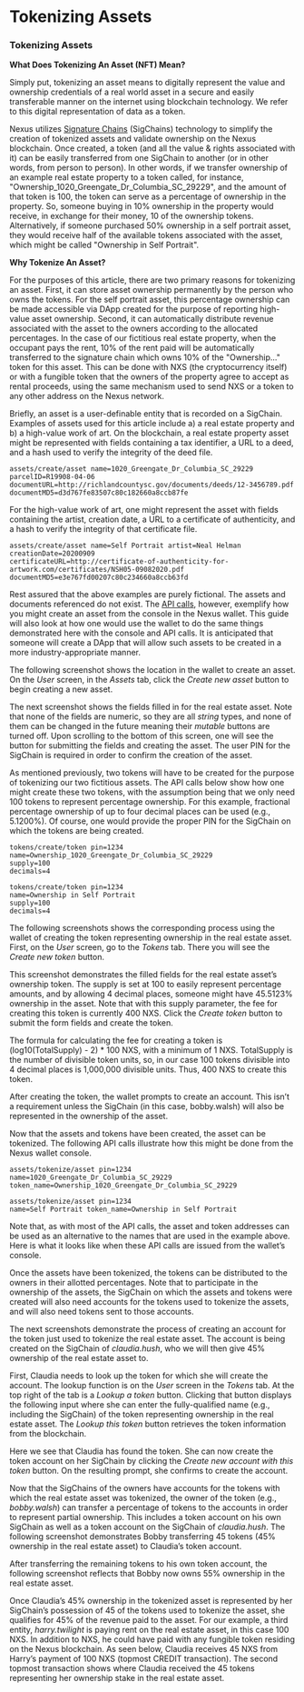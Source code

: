 # Tokenizing Assets

### Tokenizing Assets

**What Does Tokenizing An Asset (NFT) Mean?**

Simply put, tokenizing an asset means to digitally represent the value and ownership credentials of a real world asset in a secure and easily transferable manner on the internet using blockchain technology. We refer to this digital representation of data as a token.

Nexus utilizes [Signature Chains](broken-reference) (SigChains) technology to simplify the creation of tokenized assets and validate ownership on the Nexus blockchain. Once created, a token (and all the value & rights associated with it) can be easily transferred from one SigChain to another (or in other words, from person to person). In other words, if we transfer ownership of an example real estate property to a token called, for instance, "Ownership\_1020\_Greengate\_Dr\_Columbia\_SC\_29229", and the amount of that token is 100, the token can serve as a percentage of ownership in the property. So, someone buying in 10% ownership in the property would receive, in exchange for their money, 10 of the ownership tokens. Alternatively, if someone purchased 50% ownership in a self portrait asset, they would receive half of the available tokens associated with the asset, which might be called "Ownership in Self Portrait".

**Why Tokenize An Asset?**

For the purposes of this article, there are two primary reasons for tokenizing an asset. First, it can store asset ownership permanently by the person who owns the tokens. For the self portrait asset, this percentage ownership can be made accessible via DApp created for the purpose of reporting high-value asset ownership. Second, it can automatically distribute revenue associated with the asset to the owners according to the allocated percentages. In the case of our fictitious real estate property, when the occupant pays the rent, 10% of the rent paid will be automatically transferred to the signature chain which owns 10% of the "Ownership..." token for this asset. This can be done with NXS (the cryptocurrency itself) or with a fungible token that the owners of the property agree to accept as rental proceeds, using the same mechanism used to send NXS or a token to any other address on the Nexus network.

Briefly, an asset is a user-definable entity that is recorded on a SigChain. Examples of assets used for this article include a) a real estate property and b) a high-value work of art. On the blockchain, a real estate property asset might be represented with fields containing a tax identifier, a URL to a deed, and a hash used to verify the integrity of the deed file.

`assets/create/asset name=1020_Greengate_Dr_Columbia_SC_29229`\
`parcelID=R19908-04-06`\
`documentURL=http://richlandcountysc.gov/documents/deeds/12-3456789.pdf`\
`documentMD5=d3d767fe83507c80c182660a8ccb87fe`

For the high-value work of art, one might represent the asset with fields containing the artist, creation date, a URL to a certificate of authenticity, and a hash to verify the integrity of that certificate file.

`assets/create/asset name=Self Portrait artist=Neal Helman`\
`creationDate=20200909`\
`certificateURL=http://certificate-of-authenticity-for-artwork.com/certificates/NSH05-09082020.pdf`\
`documentMD5=e3e767fd00207c80c234660a8ccb63fd`

Rest assured that the above examples are purely fictional. The assets and documents referenced do not exist. The [API calls](https://github.com/Nexusoft/LLL-TAO/tree/master/docs/API), however, exemplify how you might create an asset from the console in the Nexus wallet. This guide will also look at how one would use the wallet to do the same things demonstrated here with the console and API calls. It is anticipated that someone will create a DApp that will allow such assets to be created in a more industry-appropriate manner.

The following screenshot shows the location in the wallet to create an asset. On the _User_ screen, in the _Assets_ tab, click the _Create new asset_ button to begin creating a new asset.

The next screenshot shows the fields filled in for the real estate asset. Note that none of the fields are numeric, so they are all _string_ types, and none of them can be changed in the future meaning their _mutable_ buttons are turned off. Upon scrolling to the bottom of this screen, one will see the button for submitting the fields and creating the asset. The user PIN for the SigChain is required in order to confirm the creation of the asset.

As mentioned previously, two tokens will have to be created for the purpose of tokenizing our two fictitious assets. The API calls below show how one might create these two tokens, with the assumption being that we only need 100 tokens to represent percentage ownership. For this example, fractional percentage ownership of up to four decimal places can be used (e.g., 5.1200%). Of course, one would provide the proper PIN for the SigChain on which the tokens are being created.

`tokens/create/token pin=1234`\
`name=Ownership_1020_Greengate_Dr_Columbia_SC_29229`\
`supply=100`\
`decimals=4`

`tokens/create/token pin=1234`\
`name=Ownership in Self Portrait`\
`supply=100`\
`decimals=4`

The following screenshots shows the corresponding process using the wallet of creating the token representing ownership in the real estate asset. First, on the _User_ screen, go to the _Tokens_ tab. There you will see the _Create new token_ button.

This screenshot demonstrates the filled fields for the real estate asset’s ownership token. The supply is set at 100 to easily represent percentage amounts, and by allowing 4 decimal places, someone might have 45.5123% ownership in the asset. Note that with this supply parameter, the fee for creating this token is currently 400 NXS. Click the _Create token_ button to submit the form fields and create the token.

The formula for calculating the fee for creating a token is (log10(TotalSupply) - 2) \* 100 NXS, with a minimum of 1 NXS. TotalSupply is the number of divisible token units, so, in our case 100 tokens divisible into 4 decimal places is 1,000,000 divisible units. Thus, 400 NXS to create this token.

After creating the token, the wallet prompts to create an account. This isn’t a requirement unless the SigChain (in this case, bobby.walsh) will also be represented in the ownership of the asset.

Now that the assets and tokens have been created, the asset can be tokenized. The following API calls illustrate how this might be done from the Nexus wallet console.

`assets/tokenize/asset pin=1234`\
`name=1020_Greengate_Dr_Columbia_SC_29229`\
`token_name=Ownership_1020_Greengate_Dr_Columbia_SC_29229`

`assets/tokenize/asset pin=1234`\
`name=Self Portrait token_name=Ownership in Self Portrait`

Note that, as with most of the API calls, the asset and token addresses can be used as an alternative to the names that are used in the example above. Here is what it looks like when these API calls are issued from the wallet’s console.

Once the assets have been tokenized, the tokens can be distributed to the owners in their allotted percentages. Note that to participate in the ownership of the assets, the SigChain on which the assets and tokens were created will also need accounts for the tokens used to tokenize the assets, and will also need tokens sent to those accounts.

The next screenshots demonstrate the process of creating an account for the token just used to tokenize the real estate asset. The account is being created on the SigChain of _claudia.hush_, who we will then give 45% ownership of the real estate asset to.

First, Claudia needs to look up the token for which she will create the account. The lookup function is on the _User_ screen in the _Tokens_ tab. At the top right of the tab is a _Lookup a token_ button. Clicking that button displays the following input where she can enter the fully-qualified name (e.g., including the SigChain) of the token representing ownership in the real estate asset. The _Lookup this token_ button retrieves the token information from the blockchain.

Here we see that Claudia has found the token. She can now create the token account on her SigChain by clicking the _Create new account with this token_ button. On the resulting prompt, she confirms to create the account.

Now that the SigChains of the owners have accounts for the tokens with which the real estate asset was tokenized, the owner of the token (e.g., _bobby.walsh_) can transfer a percentage of tokens to the accounts in order to represent partial ownership. This includes a token account on his own SigChain as well as a token account on the SigChain of _claudia.hush_. The following screenshot demonstrates Bobby transferring 45 tokens (45% ownership in the real estate asset) to Claudia’s token account.

After transferring the remaining tokens to his own token account, the following screenshot reflects that Bobby now owns 55% ownership in the real estate asset.

Once Claudia’s 45% ownership in the tokenized asset is represented by her SigChain’s possession of 45 of the tokens used to tokenize the asset, she qualifies for 45% of the revenue paid to the asset. For our example, a third entity, _harry.twilight_ is paying rent on the real estate asset, in this case 100 NXS. In addition to NXS, he could have paid with any fungible token residing on the Nexus blockchain. As seen below, Claudia receives 45 NXS from Harry’s payment of 100 NXS (topmost CREDIT transaction). The second topmost transaction shows where Claudia received the 45 tokens representing her ownership stake in the real estate asset.
